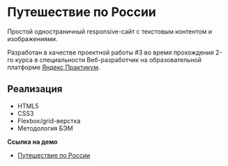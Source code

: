 # Путешествие по России

Простой одностраничный responsive-сайт с текстовым контентом и изображениями.

Разработан в качестве проектной работы #3 во время прохождения 2-го курса в специальности Веб-разработчик на образовательной платформе [Яндекс Практикум](https://praktikum.yandex.ru/profile/web/).

## Реализация
* HTML5
* CSS3
* Flexbox/grid-верстка
* Методология БЭМ


**Ссылка на демо**

* [Путешествие по России](https://www.figma.com/file/OyRWEjU6wBwRe1hapzQoLx/Sprint-3%3A-Russia-%2F-desktop-%2B-mobile?node-id=28503%3A0)
